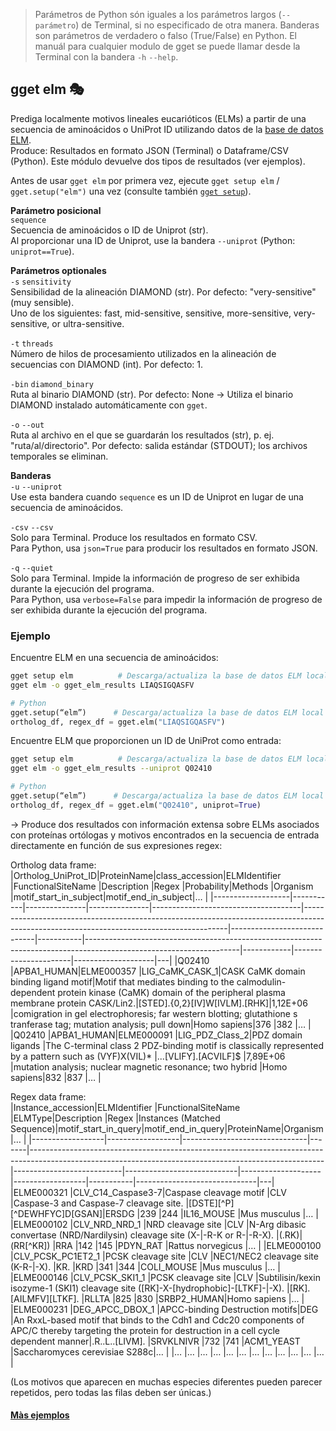 > Parámetros de Python són iguales a los parámetros largos (`--parámetro`) de Terminal, si no especificado de otra manera. Banderas son parámetros de verdadero o falso (True/False) en Python. El manuál para cualquier modulo de gget se puede llamar desde la Terminal con la bandera `-h` `--help`.  
## gget elm 🎭
Prediga localmente motivos lineales eucarióticos (ELMs) a partir de una secuencia de aminoácidos o UniProt ID utilizando datos de la [base de datos ELM](http://elm.eu.org/).  
Produce: Resultados en formato JSON (Terminal) o Dataframe/CSV (Python). Este módulo devuelve dos tipos de resultados (ver ejemplos).   

Antes de usar `gget elm` por primera vez, ejecute `gget setup elm` / `gget.setup("elm")` una vez (consulte también [`gget setup`](setup.md)).   

**Parámetro posicional**  
`sequence`  
Secuencia de aminoácidos o ID de Uniprot (str).  
Al proporcionar una ID de Uniprot, use la bandera `--uniprot` (Python: `uniprot==True`).  

**Parámetros optionales**  
`-s` `sensitivity`  
Sensibilidad de la alineación DIAMOND (str). Por defecto: "very-sensitive" (muy sensible).  
Uno de los siguientes: fast, mid-sensitive, sensitive, more-sensitive, very-sensitive, or ultra-sensitive.  

`-t` `threads`  
Número de hilos de procesamiento utilizados en la alineación de secuencias con DIAMOND (int). Por defecto: 1.  

`-bin` `diamond_binary`  
Ruta al binario DIAMOND (str). Por defecto: None -> Utiliza el binario DIAMOND instalado automáticamente con `gget`.  

`-o` `--out`   
Ruta al archivo en el que se guardarán los resultados (str), p. ej. "ruta/al/directorio". Por defecto: salida estándar (STDOUT); los archivos temporales se eliminan.  

**Banderas**  
`-u` `--uniprot`  
Use esta bandera cuando `sequence` es un ID de Uniprot en lugar de una secuencia de aminoácidos.      

`-csv` `--csv`  
Solo para Terminal. Produce los resultados en formato CSV.    
Para Python, usa `json=True` para producir los resultados en formato JSON.  

`-q` `--quiet`   
Solo para Terminal. Impide la información de progreso de ser exhibida durante la ejecución del programa.  
Para Python, usa `verbose=False` para impedir la información de progreso de ser exhibida durante la ejecución del programa.  

### Ejemplo
Encuentre ELM en una secuencia de aminoácidos:  
```bash
gget setup elm          # Descarga/actualiza la base de datos ELM local
gget elm -o gget_elm_results LIAQSIGQASFV
```
```python
# Python
gget.setup(“elm”)      # Descarga/actualiza la base de datos ELM local
ortholog_df, regex_df = gget.elm("LIAQSIGQASFV")
```
  
Encuentre ELM que proporcionen un ID de UniProt como entrada: 
```bash
gget setup elm          # Descarga/actualiza la base de datos ELM local
gget elm -o gget_elm_results --uniprot Q02410
```
```python
# Python
gget.setup(“elm”)      # Descarga/actualiza la base de datos ELM local
ortholog_df, regex_df = gget.elm("Q02410", uniprot=True)
```
&rarr; Produce dos resultados con información extensa sobre ELMs asociados con proteínas ortólogas y motivos encontrados en la secuencia de entrada directamente en función de sus expresiones regex:  

Ortholog data frame:  
|Ortholog_UniProt_ID|ProteinName|class_accession|ELMIdentifier  |FunctionalSiteName                   |Description                                                                                                                              |Regex                        |Probability|Methods                                                                                                             |Organism    |motif_start_in_subject|motif_end_in_subject|…  |
|-------------------|-----------|---------------|---------------|-------------------------------------|-----------------------------------------------------------------------------------------------------------------------------------------|-----------------------------|-----------|--------------------------------------------------------------------------------------------------------------------|------------|----------------------|--------------------|---|
|Q02410             |APBA1_HUMAN|ELME000357     |LIG_CaMK_CASK_1|CASK CaMK domain binding ligand motif|Motif that mediates binding to the calmodulin-dependent protein kinase (CaMK) domain of the peripheral plasma membrane protein CASK/Lin2.|[STED].{0,2}[IV]W[IVLM].[RHK]|1,12E+06   |comigration in gel electrophoresis; far western blotting; glutathione s tranferase tag; mutation analysis; pull down|Homo sapiens|376                   |382                 |…  |
|Q02410             |APBA1_HUMAN|ELME000091     |LIG_PDZ_Class_2|PDZ domain ligands                   |The C-terminal class 2 PDZ-binding motif is classically represented by a pattern such as (VYF)X(VIL)*                                    |...[VLIFY].[ACVILF]$         |7,89E+06   |mutation analysis; nuclear magnetic resonance; two hybrid                                                           |Homo sapiens|832                   |837                 |…  |

Regex data frame:  
|Instance_accession|ELMIdentifier     |FunctionalSiteName             |ELMType|Description                                                                                                                                            |Regex                      |Instances (Matched Sequence)|motif_start_in_query|motif_end_in_query|ProteinName|Organism                      |…  |
|------------------|------------------|-------------------------------|-------|-------------------------------------------------------------------------------------------------------------------------------------------------------|---------------------------|----------------------------|--------------------|------------------|-----------|------------------------------|---|
|ELME000321        |CLV_C14_Caspase3-7|Caspase cleavage motif         |CLV    |Caspase-3 and Caspase-7 cleavage site.                                                                                                                 |[DSTE][^P][^DEWHFYC]D[GSAN]|ERSDG                       |239                 |244               |IL16_MOUSE |Mus musculus                  |…  |
|ELME000102        |CLV_NRD_NRD_1     |NRD cleavage site              |CLV    |N-Arg dibasic convertase (NRD/Nardilysin) cleavage site (X-&#124;-R-K or R-&#124;-R-X).                                                                          |(.RK)&#124;(RR[^KR])            |RRA                         |142                 |145               |PDYN_RAT   |Rattus norvegicus             |…  |
|ELME000100        |CLV_PCSK_PC1ET2_1 |PCSK cleavage site             |CLV    |NEC1/NEC2 cleavage site (K-R-&#124;-X).                                                                                                                     |KR.                        |KRD                         |341                 |344               |COLI_MOUSE |Mus musculus                  |…  |
|ELME000146        |CLV_PCSK_SKI1_1   |PCSK cleavage site             |CLV    |Subtilisin/kexin isozyme-1 (SKI1) cleavage site ([RK]-X-[hydrophobic]-[LTKF]-&#124;-X).                                                                     |[RK].[AILMFV][LTKF].       |RLLTA                       |825                 |830               |SRBP2_HUMAN|Homo sapiens                  |…  |
|ELME000231        |DEG_APCC_DBOX_1   |APCC-binding Destruction motifs|DEG    |An RxxL-based motif that binds to the Cdh1 and Cdc20 components of APC/C thereby targeting the protein for destruction in a cell cycle dependent manner|.R..L..[LIVM].             |SRVKLNIVR                   |732                 |741               |ACM1_YEAST |Saccharomyces cerevisiae S288c|…  |
|…                 |…                 |…                              |…      |…                                                                                                                                                      |…                          |…                           |…                   |…                 |…          |…                             |…  |


(Los motivos que aparecen en muchas especies diferentes pueden parecer repetidos, pero todas las filas deben ser únicas.)

#### [Màs ejemplos](https://github.com/pachterlab/gget_examples)  
